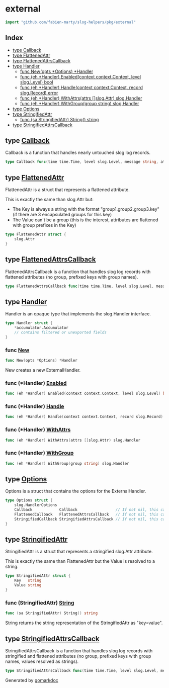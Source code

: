 <!-- Code generated by gomarkdoc. DO NOT EDIT -->

# external

```go
import "github.com/fabien-marty/slog-helpers/pkg/external"
```

## Index

- [type Callback](<#Callback>)
- [type FlattenedAttr](<#FlattenedAttr>)
- [type FlattenedAttrsCallback](<#FlattenedAttrsCallback>)
- [type Handler](<#Handler>)
  - [func New\(opts \*Options\) \*Handler](<#New>)
  - [func \(eh \*Handler\) Enabled\(context context.Context, level slog.Level\) bool](<#Handler.Enabled>)
  - [func \(eh \*Handler\) Handle\(context context.Context, record slog.Record\) error](<#Handler.Handle>)
  - [func \(eh \*Handler\) WithAttrs\(attrs \[\]slog.Attr\) slog.Handler](<#Handler.WithAttrs>)
  - [func \(eh \*Handler\) WithGroup\(group string\) slog.Handler](<#Handler.WithGroup>)
- [type Options](<#Options>)
- [type StringifiedAttr](<#StringifiedAttr>)
  - [func \(sa StringifiedAttr\) String\(\) string](<#StringifiedAttr.String>)
- [type StringifiedAttrsCallback](<#StringifiedAttrsCallback>)


<a name="Callback"></a>
## type [Callback](<https://github.com/fabien-marty/slog-helpers/blob/main/pkg/external/external-handler.go#L14>)

Callback is a function that handles nearly untouched slog log records.

```go
type Callback func(time time.Time, level slog.Level, message string, attrs []slog.Attr) error
```

<a name="FlattenedAttr"></a>
## type [FlattenedAttr](<https://github.com/fabien-marty/slog-helpers/blob/main/pkg/external/flattened-attr.go#L10-L12>)

FlattenedAttr is a struct that represents a flattened attribute.

This is exactly the same than slog.Attr but:

- The Key is always a string with the format "group1.group2.group3.key" \(if there are 3 encapsulated groups for this key\)
- The Value can't be a group \(this is the interest, attributes are flattened with group prefixes in the Key\)

```go
type FlattenedAttr struct {
    slog.Attr
}
```

<a name="FlattenedAttrsCallback"></a>
## type [FlattenedAttrsCallback](<https://github.com/fabien-marty/slog-helpers/blob/main/pkg/external/external-handler.go#L17>)

FlattenedAttrsCallback is a function that handles slog log records with flattened attributes \(no group, prefixed keys with group names\).

```go
type FlattenedAttrsCallback func(time time.Time, level slog.Level, message string, attrs []FlattenedAttr) error
```

<a name="Handler"></a>
## type [Handler](<https://github.com/fabien-marty/slog-helpers/blob/main/pkg/external/external-handler.go#L31-L34>)

Handler is an opaque type that implements the slog.Handler interface.

```go
type Handler struct {
    *accumulator.Accumulator
    // contains filtered or unexported fields
}
```

<a name="New"></a>
### func [New](<https://github.com/fabien-marty/slog-helpers/blob/main/pkg/external/external-handler.go#L37>)

```go
func New(opts *Options) *Handler
```

New creates a new ExternalHandler.

<a name="Handler.Enabled"></a>
### func \(\*Handler\) [Enabled](<https://github.com/fabien-marty/slog-helpers/blob/main/pkg/external/external-handler.go#L44>)

```go
func (eh *Handler) Enabled(context context.Context, level slog.Level) bool
```



<a name="Handler.Handle"></a>
### func \(\*Handler\) [Handle](<https://github.com/fabien-marty/slog-helpers/blob/main/pkg/external/external-handler.go#L62>)

```go
func (eh *Handler) Handle(context context.Context, record slog.Record) error
```



<a name="Handler.WithAttrs"></a>
### func \(\*Handler\) [WithAttrs](<https://github.com/fabien-marty/slog-helpers/blob/main/pkg/external/external-handler.go#L57>)

```go
func (eh *Handler) WithAttrs(attrs []slog.Attr) slog.Handler
```



<a name="Handler.WithGroup"></a>
### func \(\*Handler\) [WithGroup](<https://github.com/fabien-marty/slog-helpers/blob/main/pkg/external/external-handler.go#L52>)

```go
func (eh *Handler) WithGroup(group string) slog.Handler
```



<a name="Options"></a>
## type [Options](<https://github.com/fabien-marty/slog-helpers/blob/main/pkg/external/external-handler.go#L23-L28>)

Options is a struct that contains the options for the ExternalHandler.

```go
type Options struct {
    slog.HandlerOptions
    Callback            Callback                 // If not nil, this callback will be used to handle the log records.
    FlattenedCallback   FlattenedAttrsCallback   // If not nil, this callback (with flattened attributes) will be used to handle the log records.
    StringifiedCallback StringifiedAttrsCallback // If not nil, this callback (with stringified and flattened attributes) will be used to handle the log records.
}
```

<a name="StringifiedAttr"></a>
## type [StringifiedAttr](<https://github.com/fabien-marty/slog-helpers/blob/main/pkg/external/stringified-attr.go#L6-L9>)

StringifiedAttr is a struct that represents a stringified slog.Attr attribute.

This is exactly the same than FlattenedAttr but the Value is resolved to a string.

```go
type StringifiedAttr struct {
    Key   string
    Value string
}
```

<a name="StringifiedAttr.String"></a>
### func \(StringifiedAttr\) [String](<https://github.com/fabien-marty/slog-helpers/blob/main/pkg/external/stringified-attr.go#L27>)

```go
func (sa StringifiedAttr) String() string
```

String returns the string representation of the StringifiedAttr as "key=value".

<a name="StringifiedAttrsCallback"></a>
## type [StringifiedAttrsCallback](<https://github.com/fabien-marty/slog-helpers/blob/main/pkg/external/external-handler.go#L20>)

StringifiedAttrsCallback is a function that handles slog log records with stringified and flattened attributes \(no group, prefixed keys with group names, values resolved as strings\).

```go
type StringifiedAttrsCallback func(time time.Time, level slog.Level, message string, attrs []StringifiedAttr) error
```

Generated by [gomarkdoc](<https://github.com/princjef/gomarkdoc>)
